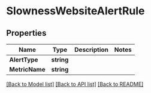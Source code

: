 # SlownessWebsiteAlertRule

## Properties

Name | Type | Description | Notes
------------ | ------------- | ------------- | -------------
**AlertType** | **string** |  | 
**MetricName** | **string** |  | 

[[Back to Model list]](../README.md#documentation-for-models) [[Back to API list]](../README.md#documentation-for-api-endpoints) [[Back to README]](../README.md)



